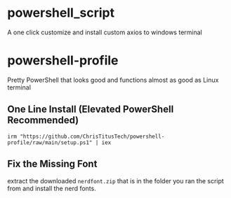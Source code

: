 # powershell_script
A one click customize and install custom axios to windows terminal

# powershell-profile
Pretty PowerShell that looks good and functions almost as good as Linux terminal 

## One Line Install (Elevated PowerShell Recommended)

```
irm "https://github.com/ChrisTitusTech/powershell-profile/raw/main/setup.ps1" | iex
```

## Fix the Missing Font

extract the downloaded `nerdfont.zip` that is in the folder you ran the script from and install the nerd fonts. 
